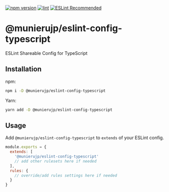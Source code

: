 [![npm version](https://badge.fury.io/js/%40munierujp%2Feslint-config-typescript.svg)](https://badge.fury.io/js/%40munierujp%2Feslint-config-typescript)
[![lint](https://github.com/munierujp/eslint-config-typescript/actions/workflows/lint.yml/badge.svg)](https://github.com/munierujp/eslint-config-typescript/actions/workflows/lint.yml)
[![ESLint Recommended](https://img.shields.io/badge/eslint-recommended-%234B32C3)](https://github.com/eslint-recommended)

# @munierujp/eslint-config-typescript

ESLint Shareable Config for TypeScript

## Installation

npm:

```sh
npm i -D @munierujp/eslint-config-typescript
```

Yarn:

```sh
yarn add -D @munierujp/eslint-config-typescript
```

## Usage

Add `@munierujp/eslint-config-typescript` to `extends` of your ESLint config.

```js
module.exports = {
  extends: [
    '@munierujp/eslint-config-typescript'
    // add other rulesets here if needed
  ],
  rules: {
    // override/add rules settings here if needed
  }
}
```
